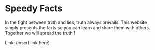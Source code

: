 # Speedy Facts
In the fight between truth and lies, truth always prevails. This website simply presents the facts so you can learn and share them with others.  Together we will spread the truth !

Link: (insert link here)